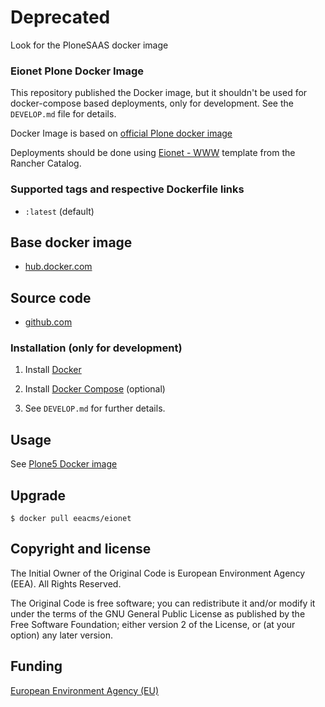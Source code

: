# Deprecated

Look for the PloneSAAS docker image

### Eionet Plone Docker Image

This repository published the Docker image, but it shouldn't be used for
docker-compose based deployments, only for development. See the `DEVELOP.md`
file for details.

Docker Image is based on [official Plone docker image](https://github.com/plone/plone.docker)

Deployments should be done using
[Eionet - WWW](https://github.com/eea/eea.rancher.catalog/tree/master/templates/www-eionet)
template from the Rancher Catalog.

### Supported tags and respective Dockerfile links

  - `:latest` (default)

## Base docker image

 - [hub.docker.com](https://hub.docker.com/r/eeacms/eionet)

## Source code

  - [github.com](https://github.com/eea/eea.docker.eionet)

### Installation (only for development)

1. Install [Docker](https://www.docker.com/)

2. Install [Docker Compose](https://docs.docker.com/compose/) (optional)

3. See `DEVELOP.md` for further details.

## Usage

See [Plone5 Docker image](https://github.com/plone/plone.docker)

## Upgrade

    $ docker pull eeacms/eionet

## Copyright and license

The Initial Owner of the Original Code is European Environment Agency (EEA).
All Rights Reserved.

The Original Code is free software;
you can redistribute it and/or modify it under the terms of the GNU
General Public License as published by the Free Software Foundation;
either version 2 of the License, or (at your option) any later
version.

## Funding

[European Environment Agency (EU)](http://eea.europa.eu)
